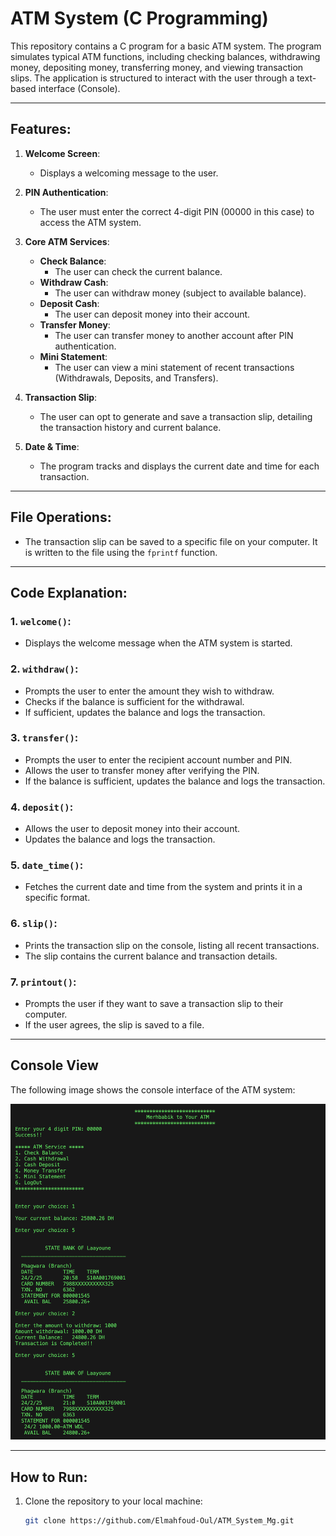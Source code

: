 # ATM System (C Programming)

This repository contains a C program for a basic ATM system. The program simulates typical ATM functions, including checking balances, withdrawing money, depositing money, transferring money, and viewing transaction slips. The application is structured to interact with the user through a text-based interface (Console).

---

## Features:

1. **Welcome Screen**: 
   - Displays a welcoming message to the user.
   
2. **PIN Authentication**: 
   - The user must enter the correct 4-digit PIN (00000 in this case) to access the ATM system.

3. **Core ATM Services**:
   - **Check Balance**: 
     - The user can check the current balance.
   - **Withdraw Cash**: 
     - The user can withdraw money (subject to available balance).
   - **Deposit Cash**: 
     - The user can deposit money into their account.
   - **Transfer Money**: 
     - The user can transfer money to another account after PIN authentication.
   - **Mini Statement**: 
     - The user can view a mini statement of recent transactions (Withdrawals, Deposits, and Transfers).
     
4. **Transaction Slip**: 
   - The user can opt to generate and save a transaction slip, detailing the transaction history and current balance.

5. **Date & Time**: 
   - The program tracks and displays the current date and time for each transaction.

---

## File Operations:
- The transaction slip can be saved to a specific file on your computer. It is written to the file using the `fprintf` function.

---

## Code Explanation:

### 1. `welcome()`:
   - Displays the welcome message when the ATM system is started.

### 2. `withdraw()`:
   - Prompts the user to enter the amount they wish to withdraw.
   - Checks if the balance is sufficient for the withdrawal.
   - If sufficient, updates the balance and logs the transaction.

### 3. `transfer()`:
   - Prompts the user to enter the recipient account number and PIN.
   - Allows the user to transfer money after verifying the PIN.
   - If the balance is sufficient, updates the balance and logs the transaction.

### 4. `deposit()`:
   - Allows the user to deposit money into their account.
   - Updates the balance and logs the transaction.

### 5. `date_time()`:
   - Fetches the current date and time from the system and prints it in a specific format.

### 6. `slip()`:
   - Prints the transaction slip on the console, listing all recent transactions.
   - The slip contains the current balance and transaction details.

### 7. `printout()`:
   - Prompts the user if they want to save a transaction slip to their computer.
   - If the user agrees, the slip is saved to a file.

---

## Console View

The following image shows the console interface of the ATM system:

![ATM Console View](https://raw.githubusercontent.com/Elmahfoud-Oul/ATM_System_Mg/refs/heads/main/Console_View.png)

---

## How to Run:

1. Clone the repository to your local machine:
   ```bash
   git clone https://github.com/Elmahfoud-Oul/ATM_System_Mg.git
